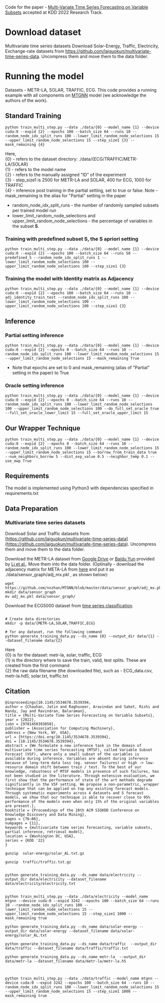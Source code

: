 Code for the paper - [Multi-Variate Time Series Forecasting on Variable Subsets]() accepted at KDD 2022 Research Track.


# Download dataset 
Multivariate time series datasets
Download Solar-Energy, Traffic, Electricity, Exchange-rate datasets from https://github.com/laiguokun/multivariate-time-series-data. Uncompress them and move them to the data folder.

# Running the model

Datasets - METR-LA, SOLAR, TRAFFIC, ECG. This code provides a running example with all components on [MTGNN](https://github.com/nnzhan/MTGNN) model (we acknowledge the authors of the work).

## Standard Training
```
python train_multi_step.py --data ./data/{0} --model_name {1} --device cuda:0 --expid {2} --epochs 100 --batch_size 64 --runs 10 --random_node_idx_split_runs 100 --lower_limit_random_node_selections 15 --upper_limit_random_node_selections 15 --step_size1 {3} --mask_remaining {4}
```
Here, <br />
{0} - refers to the dataset directory: ./data/{ECG/TRAFFIC/METR-LA/SOLAR} <br />
{1} - refers to the model name <br />
{2} - refers to the manually assigned "ID" of the experiment  <br />
{3} - step_size1 is 2500 for METR-LA and SOLAR, 400 for ECG, 1000 for TRAFFIC <br />
{4} - inference post training in the partial setting, set to true or false. Note - mask_remaining is the alias for "Partial" setting in the paper
* random_node_idx_split_runs - the number of randomly sampled subsets per trained model run
* lower_limit_random_node_selections and upper_limit_random_node_selections - the percentage of variables in the subset **S**.


### Training with predefined subset S, the S apriori setting
```
python train_multi_step.py --data ./data/{0} --model_name {1} --device cuda:0 --expid {2} --epochs 100 --batch_size 64 --runs 50 --predefined_S --random_node_idx_split_runs 1 --lower_limit_random_node_selections 100 --upper_limit_random_node_selections 100 --step_size1 {3}
```


### Training the model with Identity matrix as Adjacency
```
python train_multi_step.py --data ./data/{0} --model_name {1} --device cuda:0 --expid {2} --epochs 100 --batch_size 64 --runs 10 --adj_identity_train_test --random_node_idx_split_runs 100 --lower_limit_random_node_selections 100 --upper_limit_random_node_selections 100 --step_size1 {3}
```


## Inference

### Partial setting inference
```
python train_multi_step.py --data ./data/{0} --model_name {1} --device cuda:0 --expid {2} --epochs 0 --batch_size 64 --runs 10 --random_node_idx_split_runs 100 --lower_limit_random_node_selections 15 --upper_limit_random_node_selections 15 --mask_remaining True
```
* Note that epochs are set to 0 and mask_remaining (alias of "Partial" setting in the paper) to True


### Oracle setting inference
```
python train_multi_step.py --data ./data/{0} --model_name {1} --device cuda:0 --expid {2} --epochs 0 --batch_size 64 --runs 10 --random_node_idx_split_runs 100 --lower_limit_random_node_selections 100 --upper_limit_random_node_selections 100 --do_full_set_oracle true --full_set_oracle_lower_limit 15 --full_set_oracle_upper_limit 15
```


## Our Wrapper Technique
```
python train_multi_step.py --data ./data/{0} --model_name {1} --device cuda:0 --expid {2} --epochs 0 --batch_size 64 --runs 10 --random_node_idx_split_runs 100 --lower_limit_random_node_selections 15 --upper_limit_random_node_selections 15 --borrow_from_train_data true --num_neighbors_borrow 5 --dist_exp_value 0.5 --neighbor_temp 0.1 --use_ewp True
```


## Requirements
The model is implemented using Python3 with dependencies specified in requirements.txt


## Data Preparation


### Multivariate time series datasets

Download Solar and Traffic datasets from [https://github.com/laiguokun/multivariate-time-series-data](https://github.com/laiguokun/multivariate-time-series-data). Uncompress them and move them to the data folder.

Download the METR-LA dataset from [Google Drive](https://drive.google.com/open?id=10FOTa6HXPqX8Pf5WRoRwcFnW9BrNZEIX) or [Baidu Yun](https://pan.baidu.com/s/14Yy9isAIZYdU__OYEQGa_g) provided by [Li et al.](https://github.com/liyaguang/DCRNN.git). Move them into the data folder. (Optinally - download the adjacency matrix for META-LA from [here](https://github.com/nnzhan/MTGNN/blob/master/data/sensor_graph/adj_mx.pkl) and put it as ./data/sensor_graph/adj_mx.pkl , as shown below):
```
wget https://github.com/nnzhan/MTGNN/blob/master/data/sensor_graph/adj_mx.pkl
mkdir data/sensor_graph
mv adj_mx.pkl data/sensor_graph/
```

Download the ECG5000 dataset from [time series classification](http://www.timeseriesclassification.com/description.php?Dataset=ECG5000).

```

# Create data directories
mkdir -p data/{METR-LA,SOLAR,TRAFFIC,ECG}

# for any dataset, run the following command
python generate_training_data.py --ds_name {0} --output_dir data/{1} --dataset_filename data/{2}
```
Here <br />
{0} is for the dataset: metr-la, solar, traffic, ECG <br />
{1} is the directory where to save the train, valid, test splits. These are created from the first command <br />
{2} the raw data filename (the downloaded file), such as - ECG_data.csv, metr-la.hd5, solar.txt, traffic.txt


## Citation

```
@inproceedings{10.1145/3534678.3539394,
author = {Chauhan, Jatin and Raghuveer, Aravindan and Saket, Rishi and Nandy, Jay and Ravindran, Balaraman},
title = {Multi-Variate Time Series Forecasting on Variable Subsets},
year = {2022},
isbn = {9781450393850},
publisher = {Association for Computing Machinery},
address = {New York, NY, USA},
url = {https://doi.org/10.1145/3534678.3539394},
doi = {10.1145/3534678.3539394},
abstract = {We formulate a new inference task in the domain of multivariate time series forecasting (MTSF), called Variable Subset Forecast (VSF), where only a small subset of the variables is available during inference. Variables are absent during inference because of long-term data loss (eg. sensor failures) or high -> low-resource domain shift between train / test. To the best of our knowledge, robustness of MTSF models in presence of such failures, has not been studied in the literature. Through extensive evaluation, we first show that the performance of state of the art methods degrade significantly in the VSF setting. We propose a non-parametric, wrapper technique that can be applied on top any existing forecast models. Through systematic experiments across 4 datasets and 5 forecast models, we show that our technique is able to recover close to 95% performance of the models even when only 15% of the original variables are present.},
booktitle = {Proceedings of the 28th ACM SIGKDD Conference on Knowledge Discovery and Data Mining},
pages = {76–86},
numpages = {11},
keywords = {multivariate time series forecasting, variable subsets, partial inference, retrieval model},
location = {Washington DC, USA},
series = {KDD '22}
}
```

```
gunzip  solar-energy/solar_AL.txt.gz

gunzip  traffic/traffic.txt.gz 


python generate_training_data.py --ds_name data/electricity --output_dir data/electricity --dataset_filename data/electricity/electricity.txt 


python train_multi_step.py --data ./data/electricity --model_name mtgnn --device cuda:0 --expid 3242 --epochs 100 --batch_size 64 --runs 10 --random_node_idx_split_runs 100 --lower_limit_random_node_selections 15 --upper_limit_random_node_selections 15 --step_size1 1000 --mask_remaining true

python generate_training_data.py --ds_name data/solar-energy --output_dir data/solar-energy --dataset_filename data/solar-energy/solar_AL.txt

python generate_training_data.py --ds_name data/traffic  --output_dir data/traffic --dataset_filename data/traffic/traffic.txt

python generate_training_data.py --ds_name metr-la  --output_dir data/metr-la --dataset_filename data/metr-la/metr-la.h5



python train_multi_step.py --data ./data/traffic --model_name mtgnn --device cuda:0 --expid 3242 --epochs 100 --batch_size 64 --runs 10 --random_node_idx_split_runs 100 --lower_limit_random_node_selections 15 --upper_limit_random_node_selections 15 --step_size1 1000 --mask_remaining true
```